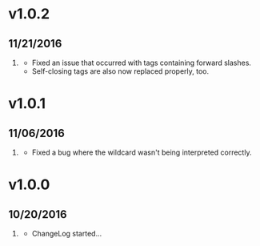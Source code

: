 # v1.0.2
##  11/21/2016

1. [](#bugfix)
    * Fixed an issue that occurred with tags containing forward slashes.
    * Self-closing tags are also now replaced properly, too.

# v1.0.1
##  11/06/2016

1. [](#bugfix)
    * Fixed a bug where the wildcard wasn't being interpreted correctly.

# v1.0.0
##  10/20/2016

1. [](#new)
    * ChangeLog started...
